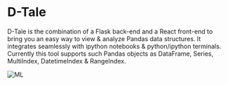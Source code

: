 # D-Tale
D-Tale is the combination of a Flask back-end and a React front-end to bring you an easy way to view &amp; analyze Pandas data structures. It integrates seamlessly with ipython notebooks &amp; python/ipython terminals. Currently this tool supports such Pandas objects as DataFrame, Series, MultiIndex, DatetimeIndex &amp; RangeIndex.

![ML](https://warehouse-camo.ingress.cmh1.psfhosted.org/742ca2c2ae99cf9ab865549efabfaafb753e5483/68747470733a2f2f7261772e67697468756275736572636f6e74656e742e636f6d2f617363686f6e66656c642f6474616c652d6d656469612f6d61737465722f696d616765732f5469746c652e706e67)
